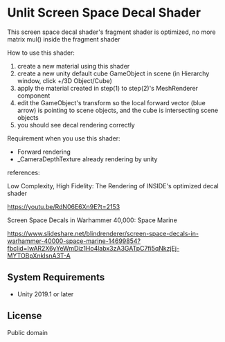 Unlit Screen Space Decal Shader
======================
This screen space decal shader's fragment shader is optimized, no more matrix mul() inside the fragment shader

How to use this shader:
1. create a new material using this shader
2. create a new unity default cube GameObject in scene (in Hierarchy window, click +/3D Object/Cube)
3. apply the material created in step(1) to step(2)'s MeshRenderer component
4. edit the GameObject's transform so the local forward vector (blue arrow) is pointing to scene objects, and the cube is intersecting scene objects
5. you should see decal rendering correctly

Requirement when you use this shader:
- Forward rendering
- _CameraDepthTexture already rendering by unity

[the camera depth texture]:
    https://docs.unity3d.com/Manual/SL-CameraDepthTexture.html

references:

Low Complexity, High Fidelity: The Rendering of INSIDE's optimized decal shader

https://youtu.be/RdN06E6Xn9E?t=2153

Screen Space Decals in Warhammer 40,000: Space Marine

https://www.slideshare.net/blindrenderer/screen-space-decals-in-warhammer-40000-space-marine-14699854?fbclid=IwAR2X6yYeWmDiz1Ho4labx3zA3GATpC7fi5qNkzjEj-MYTOBpXnkIsnA3T-A

System Requirements
-------------------

- Unity 2019.1 or later

License
-------

Public domain

